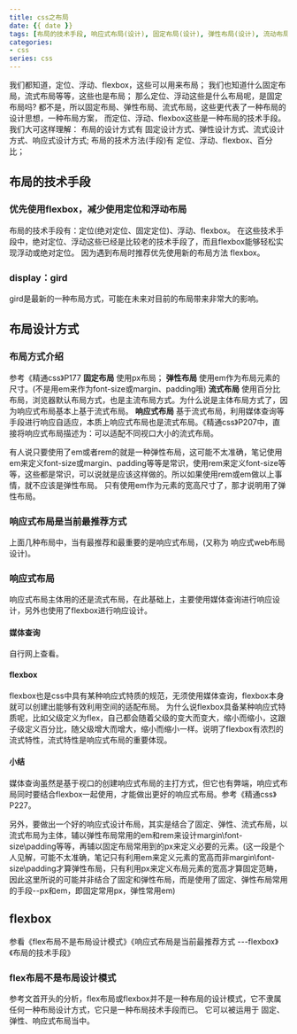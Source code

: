 ```yaml
---
title: css之布局
date: {{ date }}
tags: [布局的技术手段, 响应式布局(设计), 固定布局(设计), 弹性布局(设计), 流动布局(设计), 媒体查询, flex]
categories: 
- css
series: css
---
```


我们都知道，定位、浮动、flexbox，这些可以用来布局；
我们也知道什么固定布局，流式布局等等，这些也是布局；
那么定位、浮动这些是什么布局呢，是固定布局吗?
都不是，所以固定布局、弹性布局、流式布局，这些更代表了一种布局的设计思想，一种布局方案，
而定位、浮动、flexbox这些是一种布局的技术手段。
我们大可这样理解：
布局的设计方式有 固定设计方式、弹性设计方式、流式设计方式、响应式设计方式;
布局的技术方法(手段)有 定位、浮动、flexbox、百分比；

## 布局的技术手段

### 优先使用flexbox，减少使用定位和浮动布局
布局的技术手段有：定位(绝对定位、固定定位)、浮动、flexbox。
在这些技术手段中，绝对定位、浮动这些已经是比较老的技术手段了，而且flexbox能够轻松实现浮动或绝对定位。
因为遇到布局时推荐优先使用新的布局方法 flexbox。

### display：gird
gird是最新的一种布局方式，可能在未来对目前的布局带来非常大的影响。

## 布局设计方式
### 布局方式介绍
参考《精通css》P177
**固定布局** 使用px布局；
**弹性布局** 使用em作为布局元素的尺寸。(不是用em来作为font-size或margin、padding哦)
**流式布局** 使用百分比布局，浏览器默认布局方式，也是主流布局方式。为什么说是主体布局方式了，因为响应式布局基本上基于流式布局。
**响应式布局** 基于流式布局，利用媒体查询等手段进行响应自适应，本质上响应式布局也是流式布局。《精通css》P207中，直接将响应式布局描述为：可以适配不同视口大小的流式布局。

有人说只要使用了em或者rem的就是一种弹性布局，这可能不太准确，笔记使用em来定义font-size或margin、padding等等是常识，使用rem来定义font-size等等，这些都是常识，可以说就是应该这样做的。所以如果使用rem或em做以上事情，就不应该是弹性布局。
只有使用em作为元素的宽高尺寸了，那才说明用了弹性布局。

### 响应式布局是当前最推荐方式
上面几种布局中，当有最推荐和最重要的是响应式布局，(又称为 响应式web布局设计)。

### 响应式布局
响应式布局主体用的还是流式布局，在此基础上，主要使用媒体查询进行响应设计，另外也使用了flexbox进行响应设计。
#### 媒体查询
自行网上查看。
#### flexbox
flexbox也是css中具有某种响应式特质的规范，无须使用媒体查询，flexbox本身就可以创建出能够有效利用空间的适配布局。
为什么说flexbox具备某种响应式特质呢，比如父级定义为flex，自己都会随着父级的变大而变大，缩小而缩小，这跟子级定义百分比，随父级增大而增大，缩小而缩小一样。说明了flexbox有浓烈的流式特性，流式特性是响应式布局的重要体现。
#### 小结
媒体查询虽然是基于视口的创建响应式布局的主打方式，但它也有弊端，响应式布局同时要结合flexbox一起使用，才能做出更好的响应式布局。参考《精通css》P227。

另外，要做出一个好的响应式设计布局，其实是结合了固定、弹性、流式布局，以流式布局为主体，辅以弹性布局常用的em和rem来设计margin\font-size\padding等等，再辅以固定布局常用到的px来定义必要的元素。(这一段是个人见解，可能不太准确，笔记只有利用em来定义元素的宽高而非margin\font-size\padding才算弹性布局，只有利用px来定义布局元素的宽高才算固定范畴，因此这里所说的可能并非结合了固定和弹性布局，而是使用了固定、弹性布局常用的手段--px和em，即固定常用px，弹性常用em)

## flexbox
参看《flex布局不是布局设计模式》《响应式布局是当前最推荐方式 ---flexbox》《布局的技术手段》

### flex布局不是布局设计模式
参考文首开头的分析，flex布局或flexbox并不是一种布局的设计模式，它不隶属任何一种布局设计方式，它只是一种布局技术手段而已。
它可以被运用于 固定、弹性、响应式布局当中。







